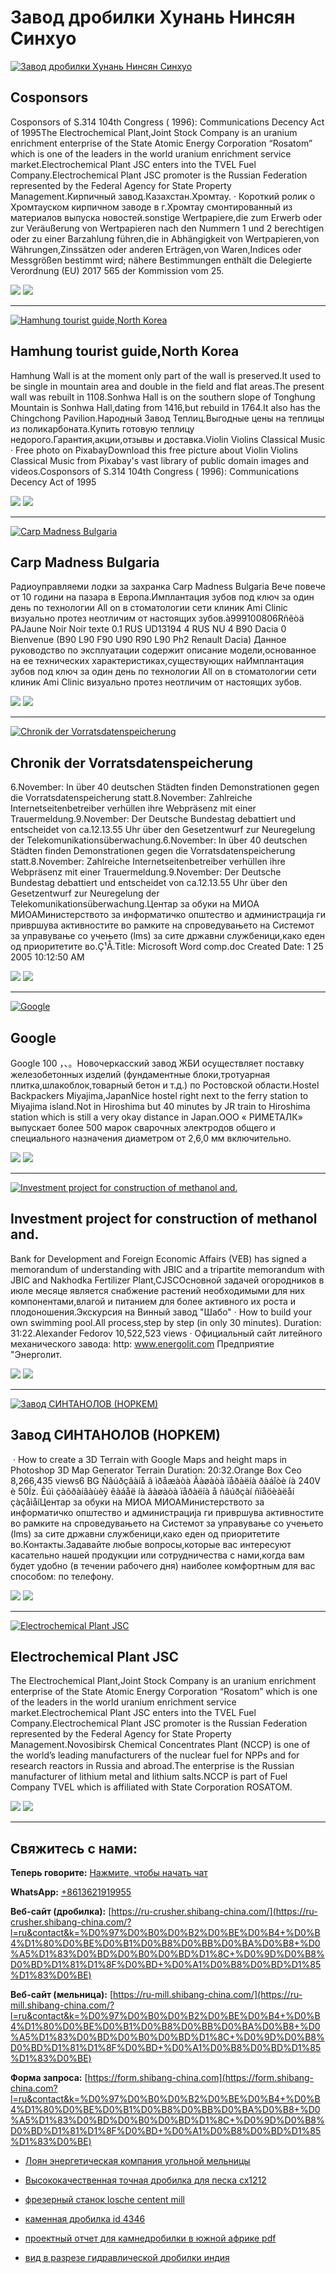 # Завод дробилки Хунань Нинсян Синхуо

<a href="https://swt.shibang-china.com/?l=ru&img&k=%D0%97%D0%B0%D0%B2%D0%BE%D0%B4+%D0%B4%D1%80%D0%BE%D0%B1%D0%B8%D0%BB%D0%BA%D0%B8+%D0%A5%D1%83%D0%BD%D0%B0%D0%BD%D1%8C+%D0%9D%D0%B8%D0%BD%D1%81%D1%8F%D0%BD+%D0%A1%D0%B8%D0%BD%D1%85%D1%83%D0%BE" target="_blank">![Завод дробилки Хунань Нинсян Синхуо](http://static.shibang-china.com/all-800x300/1272.jpg)</a>

## Cosponsors
Cosponsors of S.314 104th Congress ( 1996): Communications Decency Act of 1995The Electrochemical Plant,Joint Stock Company is an uranium enrichment enterprise of the State Atomic Energy Corporation “Rosatom” which is one of the leaders in the world uranium enrichment service market.Electrochemical Plant JSC enters into the TVEL Fuel Company.Electrochemical Plant JSC promoter is the Russian Federation represented by the Federal Agency for State Property Management.Кирпичный завод.Казахстан.Хромтау.&nbsp;&#0183;&#32;Короткий ролик о Хромтауском кирпичном заводе в г.Хромтау смонтированный из материалов выпуска новостей.sonstige Wertpapiere,die zum Erwerb oder zur Ver&#228;u&#223;erung von Wertpapieren nach den Nummern 1 und 2 berechtigen oder zu einer Barzahlung f&#252;hren,die in Abh&#228;ngigkeit von Wertpapieren,von W&#228;hrungen,Zinss&#228;tzen oder anderen Ertr&#228;gen,von Waren,Indices oder Messgr&#246;&#223;en bestimmt wird; n&#228;here Bestimmungen enth&#228;lt die Delegierte Verordnung (EU) 2017 565 der Kommission vom 25.


<a href="https://whatsapp.shibangsoft.com/WhatsApp.php" target="_blank" title="WhatsApp">![](http://static.shibang-china.com/icon/whatsapp.png)</a> <a href="https://swt.shibang-china.com/?l=ru&icon&k=%D0%97%D0%B0%D0%B2%D0%BE%D0%B4+%D0%B4%D1%80%D0%BE%D0%B1%D0%B8%D0%BB%D0%BA%D0%B8+%D0%A5%D1%83%D0%BD%D0%B0%D0%BD%D1%8C+%D0%9D%D0%B8%D0%BD%D1%81%D1%8F%D0%BD+%D0%A1%D0%B8%D0%BD%D1%85%D1%83%D0%BE" target="_blank">![](http://static.shibang-china.com/icon/chat-ru.png)</a>

---

<a href="https://swt.shibang-china.com/?l=ru&img&k=%D0%97%D0%B0%D0%B2%D0%BE%D0%B4+%D0%B4%D1%80%D0%BE%D0%B1%D0%B8%D0%BB%D0%BA%D0%B8+%D0%A5%D1%83%D0%BD%D0%B0%D0%BD%D1%8C+%D0%9D%D0%B8%D0%BD%D1%81%D1%8F%D0%BD+%D0%A1%D0%B8%D0%BD%D1%85%D1%83%D0%BE" target="_blank">![Hamhung tourist guide,North Korea](http://static.shibang-china.com/all-800x300/1233.jpg)</a>

## Hamhung tourist guide,North Korea
Hamhung Wall is at the moment only part of the wall is preserved.It used to be single in mountain area and double in the field and flat areas.The present wall was rebuilt in 1108.Sonhwa Hall is on the southern slope of Tonghung Mountain is Sonhwa Hall,dating from 1416,but rebuild in 1764.It also has the Chingchong Pavilion.Народный Завод Теплиц.Выгодные цены на теплицы из поликарбоната.Купить готовую теплицу недорого.Гарантия,акции,отзывы и доставка.Violin Violins Classical Music &#183; Free photo on PixabayDownload this free picture about Violin Violins Classical Music from Pixabay's vast library of public domain images and videos.Cosponsors of S.314 104th Congress ( 1996): Communications Decency Act of 1995


<a href="https://whatsapp.shibangsoft.com/WhatsApp.php" target="_blank" title="WhatsApp">![](http://static.shibang-china.com/icon/whatsapp.png)</a> <a href="https://swt.shibang-china.com/?l=ru&icon&k=%D0%97%D0%B0%D0%B2%D0%BE%D0%B4+%D0%B4%D1%80%D0%BE%D0%B1%D0%B8%D0%BB%D0%BA%D0%B8+%D0%A5%D1%83%D0%BD%D0%B0%D0%BD%D1%8C+%D0%9D%D0%B8%D0%BD%D1%81%D1%8F%D0%BD+%D0%A1%D0%B8%D0%BD%D1%85%D1%83%D0%BE" target="_blank">![](http://static.shibang-china.com/icon/chat-ru.png)</a>

---

<a href="https://swt.shibang-china.com/?l=ru&img&k=%D0%97%D0%B0%D0%B2%D0%BE%D0%B4+%D0%B4%D1%80%D0%BE%D0%B1%D0%B8%D0%BB%D0%BA%D0%B8+%D0%A5%D1%83%D0%BD%D0%B0%D0%BD%D1%8C+%D0%9D%D0%B8%D0%BD%D1%81%D1%8F%D0%BD+%D0%A1%D0%B8%D0%BD%D1%85%D1%83%D0%BE" target="_blank">![Carp Madness Bulgaria](http://static.shibang-china.com/all-800x300/165.jpg)</a>

## Carp Madness Bulgaria
Радиоуправляеми лодки за захранка Carp Madness Bulgaria Вече повече от 10 години на пазара в Европа.Имплантация зубов под ключ за один день по технологии All on в стоматологии сети клиник Ami Clinic визуально протез неотличим от настоящих зубов.&#224;999100806R&#241;&#234;&#242;&#228; PAJaune Noir Noir texte 0.1 RUS UD13194 4 RUS NU 4 B90 Dacia 0 Bienvenue (B90 L90 F90 U90 R90 L90 Ph2 Renault Dacia) Данное руководство по эксплуатации содержит описание модели,основанное на ее технических характеристиках,существующих наИмплантация зубов под ключ за один день по технологии All on в стоматологии сети клиник Ami Clinic визуально протез неотличим от настоящих зубов.


<a href="https://whatsapp.shibangsoft.com/WhatsApp.php" target="_blank" title="WhatsApp">![](http://static.shibang-china.com/icon/whatsapp.png)</a> <a href="https://swt.shibang-china.com/?l=ru&icon&k=%D0%97%D0%B0%D0%B2%D0%BE%D0%B4+%D0%B4%D1%80%D0%BE%D0%B1%D0%B8%D0%BB%D0%BA%D0%B8+%D0%A5%D1%83%D0%BD%D0%B0%D0%BD%D1%8C+%D0%9D%D0%B8%D0%BD%D1%81%D1%8F%D0%BD+%D0%A1%D0%B8%D0%BD%D1%85%D1%83%D0%BE" target="_blank">![](http://static.shibang-china.com/icon/chat-ru.png)</a>

---

<a href="https://swt.shibang-china.com/?l=ru&img&k=%D0%97%D0%B0%D0%B2%D0%BE%D0%B4+%D0%B4%D1%80%D0%BE%D0%B1%D0%B8%D0%BB%D0%BA%D0%B8+%D0%A5%D1%83%D0%BD%D0%B0%D0%BD%D1%8C+%D0%9D%D0%B8%D0%BD%D1%81%D1%8F%D0%BD+%D0%A1%D0%B8%D0%BD%D1%85%D1%83%D0%BE" target="_blank">![Chronik der Vorratsdatenspeicherung](http://static.shibang-china.com/all-800x300/1326.jpg)</a>

## Chronik der Vorratsdatenspeicherung
6.November: In &#252;ber 40 deutschen St&#228;dten finden Demonstrationen gegen die Vorratsdatenspeicherung statt.8.November: Zahlreiche Internetseitenbetreiber verh&#252;llen ihre Webpr&#228;senz mit einer Trauermeldung.9.November: Der Deutsche Bundestag debattiert und entscheidet von ca.12.13.55 Uhr &#252;ber den Gesetzentwurf zur Neuregelung der Telekomunikations&#252;berwachung.6.November: In &#252;ber 40 deutschen St&#228;dten finden Demonstrationen gegen die Vorratsdatenspeicherung statt.8.November: Zahlreiche Internetseitenbetreiber verh&#252;llen ihre Webpr&#228;senz mit einer Trauermeldung.9.November: Der Deutsche Bundestag debattiert und entscheidet von ca.12.13.55 Uhr &#252;ber den Gesetzentwurf zur Neuregelung der Telekomunikations&#252;berwachung.Центар за обуки на МИОА МИОАМинистерството за информатичко општество и администрација ги привршува активностите во рамките на спроведувањето на Системот за управување со учењето (lms) за сите државни службеници,како еден од приоритетите во.&#199;&#185;&#197;.Title: Microsoft Word comp.doc Created Date: 1 25 2005 10:12:50 AM


<a href="https://whatsapp.shibangsoft.com/WhatsApp.php" target="_blank" title="WhatsApp">![](http://static.shibang-china.com/icon/whatsapp.png)</a> <a href="https://swt.shibang-china.com/?l=ru&icon&k=%D0%97%D0%B0%D0%B2%D0%BE%D0%B4+%D0%B4%D1%80%D0%BE%D0%B1%D0%B8%D0%BB%D0%BA%D0%B8+%D0%A5%D1%83%D0%BD%D0%B0%D0%BD%D1%8C+%D0%9D%D0%B8%D0%BD%D1%81%D1%8F%D0%BD+%D0%A1%D0%B8%D0%BD%D1%85%D1%83%D0%BE" target="_blank">![](http://static.shibang-china.com/icon/chat-ru.png)</a>

---

<a href="https://swt.shibang-china.com/?l=ru&img&k=%D0%97%D0%B0%D0%B2%D0%BE%D0%B4+%D0%B4%D1%80%D0%BE%D0%B1%D0%B8%D0%BB%D0%BA%D0%B8+%D0%A5%D1%83%D0%BD%D0%B0%D0%BD%D1%8C+%D0%9D%D0%B8%D0%BD%D1%81%D1%8F%D0%BD+%D0%A1%D0%B8%D0%BD%D1%85%D1%83%D0%BE" target="_blank">![Google](http://static.shibang-china.com/all-800x300/1164.jpg)</a>

## Google
Google 100 ，、。Новочеркасский завод ЖБИ осуществляет поставку железобетонных изделий (фундаментные блоки,тротуарная плитка,шлакоблок,товарный бетон и т.д.) по Ростовской области.Hostel Backpackers Miyajima,JapanNice hostel right next to the ferry station to Miyajima island.Not in Hiroshima but 40 minutes by JR train to Hiroshima station which is still a very okay distance in Japan.ООО &#171; РИМЕТАЛК&#187; выпускает более 500 марок сварочных электродов общего и специального назначения диаметром от 2,6,0 мм включительно.


<a href="https://whatsapp.shibangsoft.com/WhatsApp.php" target="_blank" title="WhatsApp">![](http://static.shibang-china.com/icon/whatsapp.png)</a> <a href="https://swt.shibang-china.com/?l=ru&icon&k=%D0%97%D0%B0%D0%B2%D0%BE%D0%B4+%D0%B4%D1%80%D0%BE%D0%B1%D0%B8%D0%BB%D0%BA%D0%B8+%D0%A5%D1%83%D0%BD%D0%B0%D0%BD%D1%8C+%D0%9D%D0%B8%D0%BD%D1%81%D1%8F%D0%BD+%D0%A1%D0%B8%D0%BD%D1%85%D1%83%D0%BE" target="_blank">![](http://static.shibang-china.com/icon/chat-ru.png)</a>

---

<a href="https://swt.shibang-china.com/?l=ru&img&k=%D0%97%D0%B0%D0%B2%D0%BE%D0%B4+%D0%B4%D1%80%D0%BE%D0%B1%D0%B8%D0%BB%D0%BA%D0%B8+%D0%A5%D1%83%D0%BD%D0%B0%D0%BD%D1%8C+%D0%9D%D0%B8%D0%BD%D1%81%D1%8F%D0%BD+%D0%A1%D0%B8%D0%BD%D1%85%D1%83%D0%BE" target="_blank">![Investment project for construction of methanol and.](http://static.shibang-china.com/all-800x300/1187.jpg)</a>

## Investment project for construction of methanol and.
Bank for Development and Foreign Economic Affairs (VEB) has signed a memorandum of understanding with JBIC and a tripartite memorandum with JBIC and Nakhodka Fertilizer Plant,CJSCОсновной задачей огородников в июле месяце является снабжение растений необходимыми для них компонентами,влагой и питанием для более активного их роста и плодоношения.Экскурсия на Винный завод &quot;Шабо&quot;&nbsp;&#0183;&#32;How to build your own swimming pool.All process,step by step (in only 30 minutes). Duration: 31:22.Alexander Fedorov 10,522,523 views&nbsp;&#0183;&#32;Официальный сайт литейного механического завода: http: www.energolit.com Предприятие &quot;Энерголит.


<a href="https://whatsapp.shibangsoft.com/WhatsApp.php" target="_blank" title="WhatsApp">![](http://static.shibang-china.com/icon/whatsapp.png)</a> <a href="https://swt.shibang-china.com/?l=ru&icon&k=%D0%97%D0%B0%D0%B2%D0%BE%D0%B4+%D0%B4%D1%80%D0%BE%D0%B1%D0%B8%D0%BB%D0%BA%D0%B8+%D0%A5%D1%83%D0%BD%D0%B0%D0%BD%D1%8C+%D0%9D%D0%B8%D0%BD%D1%81%D1%8F%D0%BD+%D0%A1%D0%B8%D0%BD%D1%85%D1%83%D0%BE" target="_blank">![](http://static.shibang-china.com/icon/chat-ru.png)</a>

---

<a href="https://swt.shibang-china.com/?l=ru&img&k=%D0%97%D0%B0%D0%B2%D0%BE%D0%B4+%D0%B4%D1%80%D0%BE%D0%B1%D0%B8%D0%BB%D0%BA%D0%B8+%D0%A5%D1%83%D0%BD%D0%B0%D0%BD%D1%8C+%D0%9D%D0%B8%D0%BD%D1%81%D1%8F%D0%BD+%D0%A1%D0%B8%D0%BD%D1%85%D1%83%D0%BE" target="_blank">![Завод СИНТАНОЛОВ (НОРКЕМ)](http://static.shibang-china.com/all-800x300/1009.jpg)</a>

## Завод СИНТАНОЛОВ (НОРКЕМ)
&nbsp;&#0183;&#32;How to create a 3D Terrain with Google Maps and height maps in Photoshop 3D Map Generator Terrain Duration: 20:32.Orange Box Ceo 8,266,435 views6 BG &#209;&#226;&#250;&#240;&#231;&#226;&#224;&#237;&#229; &#226; &#236;&#240;&#229;&#230;&#224;&#242;&#224; &#194;&#224;&#248;&#224;&#242;&#224; &#239;&#229;&#240;&#224;&#235;&#237;&#224; &#240;&#224;&#225;&#238;&#242;&#232; &#237;&#224; 240V &#232; 50&#205;z. &#202;&#250;&#236; &#231;&#224;&#245;&#240;&#224;&#237;&#226;&#224;&#249;&#232;&#255; &#234;&#224;&#225;&#229;&#235; &#237;&#224; &#226;&#224;&#248;&#224;&#242;&#224; &#239;&#229;&#240;&#224;&#235;&#237;&#224; &#229; &#241;&#226;&#250;&#240;&#231;&#224;&#237; &#241;&#239;&#229;&#246;&#232;&#224;&#235;&#229;&#237; &#231;&#224;&#231;&#229;&#236;&#229;&#237;Центар за обуки на МИОА МИОАМинистерството за информатичко општество и администрација ги привршува активностите во рамките на спроведувањето на Системот за управување со учењето (lms) за сите државни службеници,како еден од приоритетите во.Контакты.Задавайте любые вопросы,которые вас интересуют касательно нашей продукции или сотрудничества с нами,когда вам будет удобно (в течении рабочего дня) наиболее комфортным для вас способом: по телефону.


<a href="https://whatsapp.shibangsoft.com/WhatsApp.php" target="_blank" title="WhatsApp">![](http://static.shibang-china.com/icon/whatsapp.png)</a> <a href="https://swt.shibang-china.com/?l=ru&icon&k=%D0%97%D0%B0%D0%B2%D0%BE%D0%B4+%D0%B4%D1%80%D0%BE%D0%B1%D0%B8%D0%BB%D0%BA%D0%B8+%D0%A5%D1%83%D0%BD%D0%B0%D0%BD%D1%8C+%D0%9D%D0%B8%D0%BD%D1%81%D1%8F%D0%BD+%D0%A1%D0%B8%D0%BD%D1%85%D1%83%D0%BE" target="_blank">![](http://static.shibang-china.com/icon/chat-ru.png)</a>

---

<a href="https://swt.shibang-china.com/?l=ru&img&k=%D0%97%D0%B0%D0%B2%D0%BE%D0%B4+%D0%B4%D1%80%D0%BE%D0%B1%D0%B8%D0%BB%D0%BA%D0%B8+%D0%A5%D1%83%D0%BD%D0%B0%D0%BD%D1%8C+%D0%9D%D0%B8%D0%BD%D1%81%D1%8F%D0%BD+%D0%A1%D0%B8%D0%BD%D1%85%D1%83%D0%BE" target="_blank">![Electrochemical Plant JSC](http://static.shibang-china.com/all-800x300/1315.jpg)</a>

## Electrochemical Plant JSC
The Electrochemical Plant,Joint Stock Company is an uranium enrichment enterprise of the State Atomic Energy Corporation “Rosatom” which is one of the leaders in the world uranium enrichment service market.Electrochemical Plant JSC enters into the TVEL Fuel Company.Electrochemical Plant JSC promoter is the Russian Federation represented by the Federal Agency for State Property Management.Novosibirsk Chemical Concentrates Plant (NCCP) is one of the world’s leading manufacturers of the nuclear fuel for NPPs and for research reactors in Russia and abroad.The enterprise is the Russian manufacturer of lithium metal and lithium salts.NCCP is part of Fuel Company TVEL which is affiliated with State Corporation ROSATOM.

<a href="https://whatsapp.shibangsoft.com/WhatsApp.php" target="_blank" title="WhatsApp">![](http://static.shibang-china.com/icon/whatsapp.png)</a> <a href="https://swt.shibang-china.com/?l=ru&icon&k=%D0%97%D0%B0%D0%B2%D0%BE%D0%B4+%D0%B4%D1%80%D0%BE%D0%B1%D0%B8%D0%BB%D0%BA%D0%B8+%D0%A5%D1%83%D0%BD%D0%B0%D0%BD%D1%8C+%D0%9D%D0%B8%D0%BD%D1%81%D1%8F%D0%BD+%D0%A1%D0%B8%D0%BD%D1%85%D1%83%D0%BE" target="_blank">![](http://static.shibang-china.com/icon/chat-ru.png)</a>

---
## Свяжитесь с нами:

**Теперь говорите:** [Нажмите, чтобы начать чат](https://swt.shibang-china.com?l=ru&contact&k=%D0%97%D0%B0%D0%B2%D0%BE%D0%B4+%D0%B4%D1%80%D0%BE%D0%B1%D0%B8%D0%BB%D0%BA%D0%B8+%D0%A5%D1%83%D0%BD%D0%B0%D0%BD%D1%8C+%D0%9D%D0%B8%D0%BD%D1%81%D1%8F%D0%BD+%D0%A1%D0%B8%D0%BD%D1%85%D1%83%D0%BE)

**WhatsApp:**  [+8613621919955](https://whatsapp.shibangsoft.com/WhatsApp.php)

**Веб-сайт (дробилка):** [https://ru-crusher.shibang-china.com/](https://ru-crusher.shibang-china.com/?l=ru&contact&k=%D0%97%D0%B0%D0%B2%D0%BE%D0%B4+%D0%B4%D1%80%D0%BE%D0%B1%D0%B8%D0%BB%D0%BA%D0%B8+%D0%A5%D1%83%D0%BD%D0%B0%D0%BD%D1%8C+%D0%9D%D0%B8%D0%BD%D1%81%D1%8F%D0%BD+%D0%A1%D0%B8%D0%BD%D1%85%D1%83%D0%BE)

**Веб-сайт (мельница):** [https://ru-mill.shibang-china.com/](https://ru-mill.shibang-china.com/?l=ru&contact&k=%D0%97%D0%B0%D0%B2%D0%BE%D0%B4+%D0%B4%D1%80%D0%BE%D0%B1%D0%B8%D0%BB%D0%BA%D0%B8+%D0%A5%D1%83%D0%BD%D0%B0%D0%BD%D1%8C+%D0%9D%D0%B8%D0%BD%D1%81%D1%8F%D0%BD+%D0%A1%D0%B8%D0%BD%D1%85%D1%83%D0%BE)

**Форма запроса:** [https://form.shibang-china.com](https://form.shibang-china.com?l=ru&contact&k=%D0%97%D0%B0%D0%B2%D0%BE%D0%B4+%D0%B4%D1%80%D0%BE%D0%B1%D0%B8%D0%BB%D0%BA%D0%B8+%D0%A5%D1%83%D0%BD%D0%B0%D0%BD%D1%8C+%D0%9D%D0%B8%D0%BD%D1%81%D1%8F%D0%BD+%D0%A1%D0%B8%D0%BD%D1%85%D1%83%D0%BE)

* [Лоян энергетическая компания угольной мельницы](../134/%D0%9B%D0%BE%D1%8F%D0%BD%20%D1%8D%D0%BD%D0%B5%D1%80%D0%B3%D0%B5%D1%82%D0%B8%D1%87%D0%B5%D1%81%D0%BA%D0%B0%D1%8F%20%D0%BA%D0%BE%D0%BC%D0%BF%D0%B0%D0%BD%D0%B8%D1%8F%20%D1%83%D0%B3%D0%BE%D0%BB%D1%8C%D0%BD%D0%BE%D0%B9%20%D0%BC%D0%B5%D0%BB%D1%8C%D0%BD%D0%B8%D1%86%D1%8B.md)

* [Высококачественная точная дробилка для песка cx1212](../134/%D0%92%D1%8B%D1%81%D0%BE%D0%BA%D0%BE%D0%BA%D0%B0%D1%87%D0%B5%D1%81%D1%82%D0%B2%D0%B5%D0%BD%D0%BD%D0%B0%D1%8F%20%D1%82%D0%BE%D1%87%D0%BD%D0%B0%D1%8F%20%D0%B4%D1%80%D0%BE%D0%B1%D0%B8%D0%BB%D0%BA%D0%B0%20%D0%B4%D0%BB%D1%8F%20%D0%BF%D0%B5%D1%81%D0%BA%D0%B0%20cx1212.md)

* [фрезерный станок losche centent mill](../132/%D1%84%D1%80%D0%B5%D0%B7%D0%B5%D1%80%D0%BD%D1%8B%D0%B9%20%D1%81%D1%82%D0%B0%D0%BD%D0%BE%D0%BA%20losche%20centent%20mill.md)

* [каменная дробилка id 4346](../131/%D0%BA%D0%B0%D0%BC%D0%B5%D0%BD%D0%BD%D0%B0%D1%8F%20%D0%B4%D1%80%D0%BE%D0%B1%D0%B8%D0%BB%D0%BA%D0%B0%20id%204346.md)

* [проектный отчет для камнедробилки в южной африке pdf](../132/%D0%BF%D1%80%D0%BE%D0%B5%D0%BA%D1%82%D0%BD%D1%8B%D0%B9%20%D0%BE%D1%82%D1%87%D0%B5%D1%82%20%D0%B4%D0%BB%D1%8F%20%D0%BA%D0%B0%D0%BC%D0%BD%D0%B5%D0%B4%D1%80%D0%BE%D0%B1%D0%B8%D0%BB%D0%BA%D0%B8%20%D0%B2%20%D1%8E%D0%B6%D0%BD%D0%BE%D0%B9%20%D0%B0%D1%84%D1%80%D0%B8%D0%BA%D0%B5%20pdf.md)

* [вид в разрезе гидравлической дробилки индия](../134/%D0%B2%D0%B8%D0%B4%20%D0%B2%20%D1%80%D0%B0%D0%B7%D1%80%D0%B5%D0%B7%D0%B5%20%D0%B3%D0%B8%D0%B4%D1%80%D0%B0%D0%B2%D0%BB%D0%B8%D1%87%D0%B5%D1%81%D0%BA%D0%BE%D0%B9%20%D0%B4%D1%80%D0%BE%D0%B1%D0%B8%D0%BB%D0%BA%D0%B8%20%D0%B8%D0%BD%D0%B4%D0%B8%D1%8F.md)